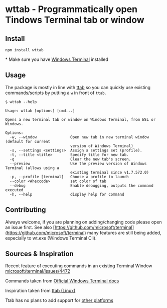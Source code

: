 # wttab - Programmatically open Tindows Terminal tab or window

## Install

`npm install wttab`

\* Make sure you have [Windows Terminal](https://www.microsoft.com/en-us/p/windows-terminal/9n0dx20hk701?activetab=pivot:overviewtab) installed

## Usage

The package is mostly in line with [ttab](https://www.npmjs.com/package/ttab) so you can quickly use existing commands/scripts by putting a `w` in front of `ttab`.

```
$ wttab --help

Usage: wttab [options] [cmd...]

Opens a new terminal tab or window on Windows Terminal, from WSL or Windows.

Options:
  -w, --window               Open new tab in new terminal window (default for current
                             version of Windows Terminal)
  -s, --settings <settings>  Assign a settings set (profile).
  -t, --title <title>        Specify title for new tab.
  -q                         Clear the new tab's screen.
  --preview                  Use the preview version of Windows Terminal (allows using a
                             existing terminal since v1.7.572.0)
  -p, --profile [terminal]   Choose a profile to launch
  --color <#hexcode>         set color of tab
  --debug                    Enable debugging, outputs the command executed
  -h, --help                 display help for command
```

## Contributing

Always welcome, if you are planning on adding/changing code please open an issue first. See also [https://github.com/microsoft/terminal](https://github.com/microsoft/terminal) many features are still being added, especially to wt.exe (Windows Terminal Cli).

## Sources & Inspiration

Recent feature of executing commands in an existing Terminal Window [microsoft/terminal/issues/4472](https://github.com/microsoft/terminal/issues/4472)

Commands taken from [Official Windows Terminal docs](https://docs.microsoft.com/nl-nl/windows/terminal/command-line-arguments?tabs=linux)

Inspiration taken from [ttab (Linux)](https://www.npmjs.com/package/ttab)

Ttab has no plans to add support for [other platforms](https://github.com/mklement0/ttab/issues/11)

